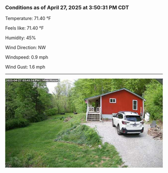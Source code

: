 ### Conditions as of April 27, 2025 at 3:50:31 PM CDT 

Temperature: 71.40 &deg;F

Feels like: 71.40 &deg;F

Humidity: 45%

Wind Direction: NW

Windspeed: 0.9 mph

Wind Gust: 1.6 mph

---

<img src="./images/latest.jpeg"/>

